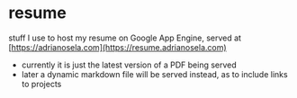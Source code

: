 # resume

stuff I use to host my resume on Google App Engine, served at [https://adrianosela.com](https://resume.adrianosela.com)

- currently it is just the latest version of a PDF being served
- later a dynamic markdown file will be served instead, as to include links to projects
